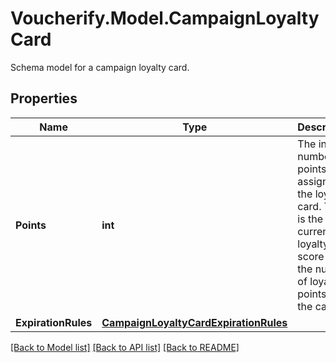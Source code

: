 # Voucherify.Model.CampaignLoyaltyCard
Schema model for a campaign loyalty card.

## Properties

Name | Type | Description | Notes
------------ | ------------- | ------------- | -------------
**Points** | **int** | The initial number of points to assign to the loyalty card. This is the current loyalty card score i.e. the number of loyalty points on the card. | [optional] 
**ExpirationRules** | [**CampaignLoyaltyCardExpirationRules**](CampaignLoyaltyCardExpirationRules.md) |  | [optional] 

[[Back to Model list]](../../README.md#documentation-for-models) [[Back to API list]](../../README.md#documentation-for-api-endpoints) [[Back to README]](../../README.md)

